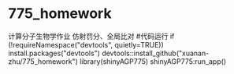 # 775_homework
计算分子生物学作业
仿射罚分、全局比对
#代码运行
if (!requireNamespace("devtools", quietly=TRUE))
  install.packages("devtools")
devtools::install_github("xuanan-zhu/775_homework")
library(shinyAGP775)
shinyAGP775:run_app()
